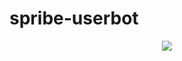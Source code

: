# spribe-userbot
<div align="center">
  <img src="https://img.icons8.com/ios-filled/256/source-code.png"/>
</div>
